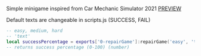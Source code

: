 Simple minigame inspired from Car Mechanic Simulator 2021 [PREVIEW](https://streamable.com/3nbj7c)

Default texts are changeable in scripts.js (SUCCESS, FAIL)
```lua
-- easy, medium, hard
-- 'text'
local successPercentage = exports['0-repairGame']:repairGame('easy', 'text')
-- returns success percentage (0-100) (number)
```

